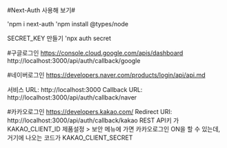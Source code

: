 
#Next-Auth 사용해 보기#

'npm i next-auth 
'npm install @types/node

SECRET_KEY 만들기
'npx auth secret

#구글로그인
https://console.cloud.google.com/apis/dashboard
http://localhost:3000/api/auth/callback/google

#네이버로그인
https://developers.naver.com/products/login/api/api.md

서비스 URL: http://localhost:3000
Callback URL: http://localhost:3000/api/auth/callback/naver

#카카오로그인
https://developers.kakao.com/
Redirect URI: http://localhost:3000/api/auth/callback/kakao
REST API키 가 KAKAO_CLIENT_ID 
제품설정 > 보안 메뉴에 가면 카카오로그인 ON을 할 수 있는데, 거기에 나오는 코드가 KAKAO_CLIENT_SECRET